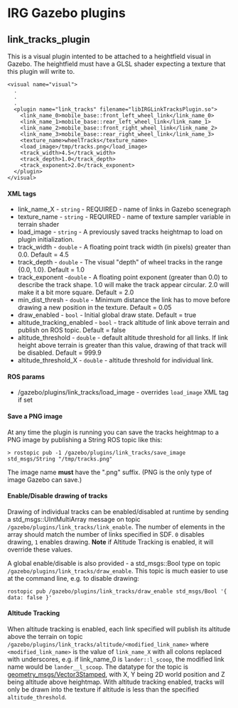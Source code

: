 IRG Gazebo plugins
==================================
link_tracks_plugin
-------------------
This is a visual plugin intented to be attached to a heightfield visual in Gazebo. 
The heightfield must have a GLSL shader expecting a texture that this plugin will
write to. 

```
<visual name="visual">
  .
  .
  .
  <plugin name="link_tracks" filename="libIRGLinkTracksPlugin.so">
    <link_name_0>mobile_base::front_left_wheel_link</link_name_0>
    <link_name_1>mobile_base::rear_left_wheel_link</link_name_1>
    <link_name_2>mobile_base::front_right_wheel_link</link_name_2>
    <link_name_3>mobile_base::rear_right_wheel_link</link_name_3>
    <texture_name>wheelTracks</texture_name>
    <load_image>/tmp/tracks.png</load_image>
    <track_width>4.5</track_width>
    <track_depth>1.0</track_depth>
    <track_exponent>2.0</track_exponent>
  </plugin>
</visual>
```

#### XML tags
 - link_name_X - `string` - REQUIRED - name of links in Gazebo scenegraph
 - texture_name - `string` - REQUIRED - name of texture sampler variable in terrain shader
 - load_image - `string` - A previously saved tracks heightmap to load on plugin initialization.
 - track_width - `double` - A floating point track width (in pixels) greater than 0.0. Default = 4.5
 - track_depth - `double` - The visual "depth" of wheel tracks in the range {0.0, 1.0}. Default = 1.0
 - track_exponent -`double` - A floating point exponent (greater than 0.0) to describe the track shape. 1.0 will make the track appear circular. 2.0 will make it a bit more square. Default = 2.0
 - min_dist_thresh - `double` - Minimum distance the link has to move before drawing a new position in the texture. Default = 0.05
 - draw_enabled - `bool` - Initial global draw state. Default = true
 - altitude_tracking_enabled - `bool` - track altitude of link above terrain and publish on ROS topic. Default = false
 - altitude_threshold - `double` - default altitude threshold for all links. If link height above terrain is greater than this value, drawing of that track will be disabled. Default = 999.9
 - altitude_threshold_X - `double` - altitude threshold for individual link.

#### ROS params
 - /gazebo/plugins/link_tracks/load_image - overrides `load_image` XML tag if set
 
#### Save a PNG image
At any time the plugin is running you can save the tracks heightmap to a PNG 
image by publishing a String ROS topic like this:
```
> rostopic pub -1 /gazebo/plugins/link_tracks/save_image std_msgs/String "/tmp/tracks.png"
```
The image name **must** have the ".png" suffix. (PNG is the only type of image 
Gazebo can save.)

#### Enable/Disable drawing of tracks
Drawing of individual tracks can be enabled/disabled at runtime by sending a 
std_msgs::UIntMultiArray message on topic `/gazebo/plugins/link_tracks/link_enable`. 
The number of elements in the array should match the number of links specified in 
SDF. `0` disables drawing, `1` enables drawing. **Note** if Altitude Tracking is 
enabled, it will override these values. 

A global enable/disable is also provided - a std_msgs::Bool type on topic 
`/gazebo/plugins/link_tracks/draw_enable`. This topic is much easier to use at 
the command line, e.g. to disable drawing:
```
rostopic pub /gazebo/plugins/link_tracks/draw_enable std_msgs/Bool '{ data: false }'
```

#### Altitude Tracking 
When altitude tracking is enabled, each link specified will publish its altitude 
above the terrain on topic `/gazebo/plugins/link_tracks/altitude/<modified_link_name>` 
where `<modified_link_name>` is the value of `link_name_X` with all colons 
replaced with underscores, e.g. if link_name_0 is `lander::l_scoop`, the 
modified link name would be `lander__l_scoop`. 
The datatype for the topic is [geometry_msgs/Vector3Stamped](https://docs.ros.org/api/geometry_msgs/html/msg/Vector3Stamped.html), with X, Y being 2D world position and Z being altitude above 
heightmap. 
With altitude tracking enabled, tracks will only be drawn into the texture if 
altitude is less than the specified `altitude_threshold`. 




